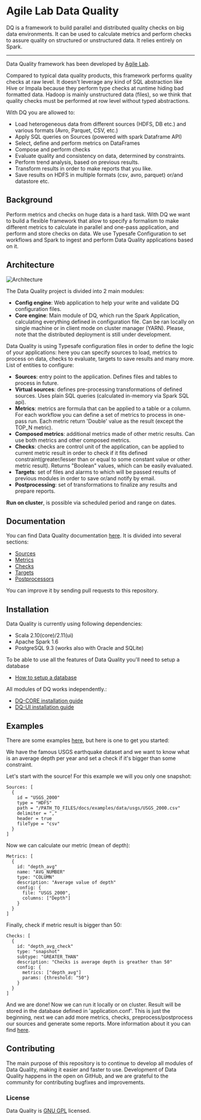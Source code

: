 # Agile Lab Data Quality

DQ is a framework to build parallel and distributed quality checks on big data environments.
It can be used to calculate metrics and perform checks to assure quality on structured or unstructured data.
It relies entirely on Spark.

---

Data Quality framework has been developed by [Agile Lab](http://www.agilelab.it).

Compared to typical data quality products, this framework performs quality checks at raw level.
It doesn't leverage any kind of SQL abstraction like Hive or Impala because they perform type checks at runtime hiding bad formatted data.
Hadoop is mainly unstructured data (files), so we think that quality checks must be performed at row level without typed abstractions.

With DQ you are allowed to:
- Load heterogeneous data from different sources (HDFS, DB etc.) and various formats (Avro, Parquet, CSV, etc.)
- Apply SQL queries on Sources (powered with spark Dataframe API) 
- Select, define and perform metrics on DataFrames
- Compose and perform checks
- Evaluate quality and consistency on data, determined by constraints.
- Perform trend analysis, based on previous results.
- Transform results in order to make reports that you like.
- Save results on HDFS in multiple formats (csv, avro, parquet) or/and datastore etc.

## Background

Perform metrics and checks on huge data is a hard task. With DQ we want to build a flexible framework that allow to specify a formalism to make different metrics to calculate in parallel and one-pass application, and perform and store checks on data.
We use Typesafe Configuration to set workflows and Spark to ingest and perform Data Quality applications based on it.

## Architecture

![Architecture](docs/diagrams/DQ2.png)

The Data Quality project is divided into 2 main modules:
- **Config engine**: Web application to help your write and validate DQ configuration files.
- **Core engine**: Main module of DQ, which run the Spark Application, calculating everything defined in configuration file.
 Can be ran locally on single machine or in client mode on cluster manager (YARN). Please, note that the distributed deployment is still under development.

Data Quality is using Typesafe configuration files in order to define the logic of your applications:
 here you can specify sources to load, metrics to process on data, checks to evaluate, targets to save results and many more.
List of entities to configure:
- **Sources**: entry point to the application. Defines files and tables to process in future.
- **Virtual sources**: defines pre-processing transformations of defined sources. Uses plain SQL queries (calculated in-memory via Spark SQL api).
- **Metrics**: metrics are formula that can be applied to a table or a column. For each workflow you can define a set of metrics to process in one-pass run. Each metric return 'Double' value as the result (except the TOP_N metric).
- **Composed metrics**: additional metrics made of other metric results. Can use both metrics and other composed metrics.
- **Checks**: checks are control unit of the application, can be applied to current metric result in order to check if it fits defined constraint(greater/lesser than or equal to some constant value or other metric result). Returns "Boolean" values, which can be easily evaluated.
- **Targets**: set of files and alarms to which will be passed results of previous modules in order to save or/and notify by email. 
- **Postprocessing**: set of transformations to finalize any results and prepare reports.

**Run on cluster**, is possible via scheduled period and range on dates.

## Documentation

You can find Data Quality documentation [here](docs).
It is divided into several sections:
- [Sources](docs/sources.md)
- [Metrics](docs/metrics.md)
- [Checks](docs/checks.md)
- [Targets](docs/targets.md)
- [Postprocessors](docs/postprocessors.md)

You can improve it by sending pull requests to this repository.

## Installation

Data Quality is currently using following dependencies:
- Scala 2.10(core)/2.11(ui)
- Apache Spark 1.6
- PostgreSQL 9.3 (works also with Oracle and SQLite)

To be able to use all the features of Data Quality you'll need to setup a database
- [How to setup a database](docs/installation/database-setup.md)

All modules of DQ works independently.:
- [DQ-CORE installation guide](docs/installation/core-setup.md)
- [DQ-UI installation guide](docs/installation/ui-setup.md)

## Examples

There are some examples [here](docs/examples/examples.md), but here is one to get you started:

We have the famous USGS earthquake dataset and we want to know what is an average depth per year and 
set a check if it's bigger than some constraint.

Let's start with the source! For this example we will you only one snapshot:
```hocon
Sources: [
  {
    id = "USGS_2000"
    type = "HDFS"
    path = "/PATH_TO_FILES/docs/examples/data/usgs/USGS_2000.csv"
    delimiter = ","
    header = true
    fileType = "csv"
  }
]
```
Now we can calculate our metric (mean of depth):
```hocon
Metrics: [
  {
    id: "depth_avg"
    name: "AVG_NUMBER"
    type: "COLUMN"
    description: "Average value of depth"
    config: {
      file: "USGS_2000",
      columns: ["Depth"]
    }
  }
]
```
Finally, check if metric result is bigger than 50:
```hocon
Checks: [
  {
    id: "depth_avg_check"
    type: "snapshot"
    subtype: "GREATER_THAN"
    description: "Checks is average depth is greather than 50"
    config: {
      metrics: ["depth_avg"]
      params: {threshold: "50"}
    }
  }
]
```
And we are done! Now we can run it locally or on cluster. Result will be stored in the database defined in 'application.conf'.
This is just the beginning, next we can add more metrics, checks, preprocess/postprocess our sources and
generate some reports. More information about it you can find [here](docs/examples/examples.md).

## Contributing

The main purpose of this repository is to continue to develop all modules of Data Quality, making it easier and faster to use.
Development of Data Quality happens in the open on GitHub, and we are grateful to the community for contributing bugfixes and improvements.

### License

Data Quality is [GNU GPL](LICENSE) licensed.


